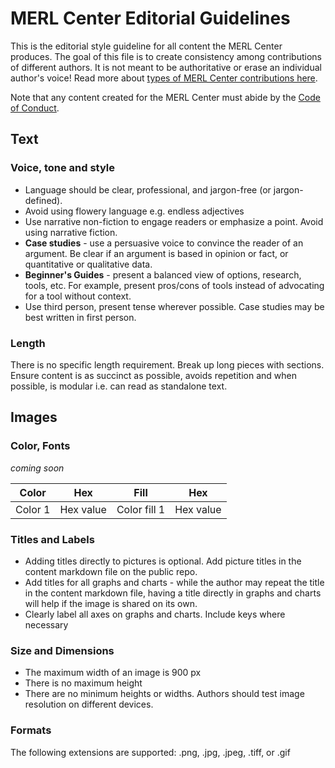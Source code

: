 # MERL Center Editorial Guidelines

This is the editorial style guideline for all content the MERL Center produces. The goal of this file is to create consistency among contributions of different authors. It is not meant to be authoritative or erase an individual author's voice! Read more about [types of MERL Center contributions here](https://github.com/merlcenter/merl-center/blob/main/Contribute/contributing-ReadMe.md).

Note that any content created for the MERL Center must abide by the [Code of Conduct](https://github.com/merlcenter/merl-center/blob/main/Contribute/CODE_OF_CONDUCT.md).

## Text

### Voice, tone and style

- Language should be clear, professional, and jargon-free (or jargon-defined). 
- Avoid using flowery language e.g. endless adjectives
- Use narrative non-fiction to engage readers or emphasize a point. Avoid using narrative fiction.
- **Case studies** -  use a persuasive voice to convince the reader of an argument. Be clear if an argument is based in opinion or fact, or quantitative or qualitative data. 
- **Beginner's Guides** - present a balanced view of options, research, tools, etc. For example, present pros/cons of tools instead of advocating for a tool without context.
- Use third person, present tense wherever possible. Case studies may be best written in first person.

### Length

There is no specific length requirement. Break up long pieces with sections. Ensure content is as succinct as possible, avoids repetition and when possible, is modular i.e. can read as standalone text.

## Images

### Color, Fonts

_coming soon_

| Color   | Hex       | Fill         | Hex       |
| ------- | --------- | ------------ | --------- |
| Color 1 | Hex value | Color fill 1 | Hex value |


### Titles and Labels

- Adding titles directly to pictures is optional. Add picture titles in the content markdown file on the public repo.
- Add titles for all graphs and charts - while the author may repeat the title in the content markdown file, having a title directly in graphs and charts will help if the image is shared on its own.
- Clearly label all axes on graphs and charts. Include keys where necessary

### Size and Dimensions

- The maximum width of an image is 900 px
- There is no maximum height
- There are no minimum heights or widths. Authors should test image resolution on different devices.

### Formats
The following extensions are supported: .png, .jpg, .jpeg, .tiff, or .gif
